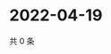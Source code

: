 # 2022-04-19

共 0 条

<!-- BEGIN WEIBO -->
<!-- 最后更新时间 Tue Apr 19 2022 07:00:42 GMT+0800 (China Standard Time) -->

<!-- END WEIBO -->
